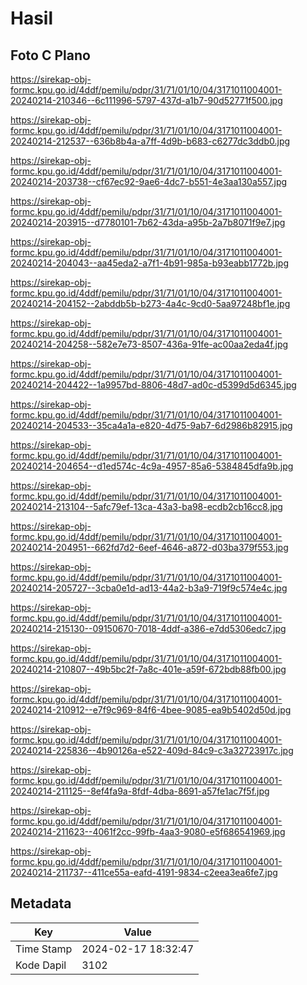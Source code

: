 # Hasil

## Foto C Plano

https://sirekap-obj-formc.kpu.go.id/4ddf/pemilu/pdpr/31/71/01/10/04/3171011004001-20240214-210346--6c111996-5797-437d-a1b7-90d52771f500.jpg

https://sirekap-obj-formc.kpu.go.id/4ddf/pemilu/pdpr/31/71/01/10/04/3171011004001-20240214-212537--636b8b4a-a7ff-4d9b-b683-c6277dc3ddb0.jpg

https://sirekap-obj-formc.kpu.go.id/4ddf/pemilu/pdpr/31/71/01/10/04/3171011004001-20240214-203738--cf67ec92-9ae6-4dc7-b551-4e3aa130a557.jpg

https://sirekap-obj-formc.kpu.go.id/4ddf/pemilu/pdpr/31/71/01/10/04/3171011004001-20240214-203915--d7780101-7b62-43da-a95b-2a7b8071f9e7.jpg

https://sirekap-obj-formc.kpu.go.id/4ddf/pemilu/pdpr/31/71/01/10/04/3171011004001-20240214-204043--aa45eda2-a7f1-4b91-985a-b93eabb1772b.jpg

https://sirekap-obj-formc.kpu.go.id/4ddf/pemilu/pdpr/31/71/01/10/04/3171011004001-20240214-204152--2abddb5b-b273-4a4c-9cd0-5aa97248bf1e.jpg

https://sirekap-obj-formc.kpu.go.id/4ddf/pemilu/pdpr/31/71/01/10/04/3171011004001-20240214-204258--582e7e73-8507-436a-91fe-ac00aa2eda4f.jpg

https://sirekap-obj-formc.kpu.go.id/4ddf/pemilu/pdpr/31/71/01/10/04/3171011004001-20240214-204422--1a9957bd-8806-48d7-ad0c-d5399d5d6345.jpg

https://sirekap-obj-formc.kpu.go.id/4ddf/pemilu/pdpr/31/71/01/10/04/3171011004001-20240214-204533--35ca4a1a-e820-4d75-9ab7-6d2986b82915.jpg

https://sirekap-obj-formc.kpu.go.id/4ddf/pemilu/pdpr/31/71/01/10/04/3171011004001-20240214-204654--d1ed574c-4c9a-4957-85a6-5384845dfa9b.jpg

https://sirekap-obj-formc.kpu.go.id/4ddf/pemilu/pdpr/31/71/01/10/04/3171011004001-20240214-213104--5afc79ef-13ca-43a3-ba98-ecdb2cb16cc8.jpg

https://sirekap-obj-formc.kpu.go.id/4ddf/pemilu/pdpr/31/71/01/10/04/3171011004001-20240214-204951--662fd7d2-6eef-4646-a872-d03ba379f553.jpg

https://sirekap-obj-formc.kpu.go.id/4ddf/pemilu/pdpr/31/71/01/10/04/3171011004001-20240214-205727--3cba0e1d-ad13-44a2-b3a9-719f9c574e4c.jpg

https://sirekap-obj-formc.kpu.go.id/4ddf/pemilu/pdpr/31/71/01/10/04/3171011004001-20240214-215130--09150670-7018-4ddf-a386-e7dd5306edc7.jpg

https://sirekap-obj-formc.kpu.go.id/4ddf/pemilu/pdpr/31/71/01/10/04/3171011004001-20240214-210807--49b5bc2f-7a8c-401e-a59f-672bdb88fb00.jpg

https://sirekap-obj-formc.kpu.go.id/4ddf/pemilu/pdpr/31/71/01/10/04/3171011004001-20240214-210912--e7f9c969-84f6-4bee-9085-ea9b5402d50d.jpg

https://sirekap-obj-formc.kpu.go.id/4ddf/pemilu/pdpr/31/71/01/10/04/3171011004001-20240214-225836--4b90126a-e522-409d-84c9-c3a32723917c.jpg

https://sirekap-obj-formc.kpu.go.id/4ddf/pemilu/pdpr/31/71/01/10/04/3171011004001-20240214-211125--8ef4fa9a-8fdf-4dba-8691-a57fe1ac7f5f.jpg

https://sirekap-obj-formc.kpu.go.id/4ddf/pemilu/pdpr/31/71/01/10/04/3171011004001-20240214-211623--4061f2cc-99fb-4aa3-9080-e5f686541969.jpg

https://sirekap-obj-formc.kpu.go.id/4ddf/pemilu/pdpr/31/71/01/10/04/3171011004001-20240214-211737--411ce55a-eafd-4191-9834-c2eea3ea6fe7.jpg


## Metadata

| Key        | Value               |
| ---------- | ------------------- |
| Time Stamp | 2024-02-17 18:32:47 |
| Kode Dapil | 3102                |



